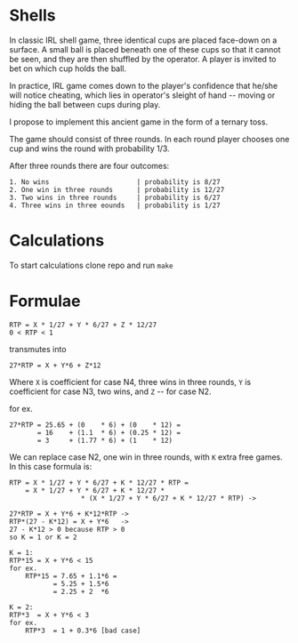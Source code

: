 # Shells

In classic IRL shell game, three identical cups are placed face-down on a surface.
A small ball is placed beneath one of these cups so that it cannot be seen, 
and they are then shuffled by the operator. 
A player is invited to bet on which cup holds the ball. 

In practice, IRL game comes down to the player's confidence that he/she will notice 
cheating, which lies in operator's sleight of hand -- moving or hiding 
the ball between cups during play.

I propose to implement this ancient game in the form of a ternary toss.

The game should consist of three rounds. 
In each round player chooses one cup and wins the round with probability 1/3.

After three rounds there are four outcomes:
```
1. No wins                      | probability is 8/27
2. One win in three rounds      | probability is 12/27
3. Two wins in three rounds     | probability is 6/27
4. Three wins in three eounds   | probability is 1/27
```


# Calculations

To start calculations clone repo and run `make`


# Formulae

```
RTP = X * 1/27 + Y * 6/27 + Z * 12/27
0 < RTP < 1
```
transmutes into
```
27*RTP = X + Y*6 + Z*12
```

Where `X` is coefficient for case N4, three wins in three rounds,
`Y` is coefficient for case N3, two wins, and `Z` -- for case N2.

for ex.
```
27*RTP = 25.65 + (0    * 6) + (0    * 12) =
       = 16    + (1.1  * 6) + (0.25 * 12) =
       = 3     + (1.77 * 6) + (1    * 12)
```

We can replace case N2, one win in three rounds, with `K` extra free games.
In this case formula is:
```
RTP = X * 1/27 + Y * 6/27 + K * 12/27 * RTP = 
    = X * 1/27 + Y * 6/27 + K * 12/27 * 
                  * (X * 1/27 + Y * 6/27 + K * 12/27 * RTP) ->

27*RTP = X + Y*6 + K*12*RTP -> 
RTP*(27 - K*12) = X + Y*6   ->
27 - K*12 > 0 because RTP > 0
so K = 1 or K = 2

K = 1:
RTP*15 = X + Y*6 < 15
for ex.
    RTP*15 = 7.65 + 1.1*6 =
           = 5.25 + 1.5*6
           = 2.25 + 2  *6 

K = 2:
RTP*3  = X + Y*6 < 3
for ex.
    RTP*3  = 1 + 0.3*6 [bad case]
```

